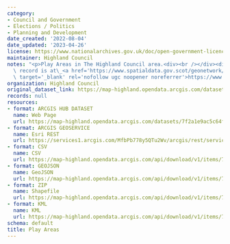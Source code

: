 ```yaml
---
category:
- Council and Government
- Elections / Politics
- Planning and Development
date_created: '2022-08-04'
date_updated: '2023-04-26'
license: https://www.nationalarchives.gov.uk/doc/open-government-licence/version/3/
maintainer: Highland Council
notes: "<p>Play Areas in The Highland Council area.<div><br /></div><div>Gemini metadata\
  \ record is at\_<a href='https://www.spatialdata.gov.scot/geonetwork/srv/eng/catalog.search#/metadata/6ffa4373-b5f6-4cea-bba8-6b9c501021c1'\
  \ target='_blank' rel='nofollow ugc noopener noreferrer'>https://www.spatialdata.gov.scot/geonetwork/srv/eng/catalog.search#/metadata/6ffa4373-b5f6-4cea-bba8-6b9c501021c1</a>.</div></p>"
organization: Highland Council
original_dataset_link: https://map-highland.opendata.arcgis.com/datasets/7f2a1e9ac5c64ffd97e8410741b9f3e9_0
records: null
resources:
- format: ARCGIS HUB DATASET
  name: Web Page
  url: https://map-highland.opendata.arcgis.com/datasets/7f2a1e9ac5c64ffd97e8410741b9f3e9_0
- format: ARCGIS GEOSERVICE
  name: Esri REST
  url: https://services1.arcgis.com/MfbPb778y5QTu2Wv/arcgis/rest/services/PlayAreas/FeatureServer/0
- format: CSV
  name: CSV
  url: https://map-highland.opendata.arcgis.com/api/download/v1/items/7f2a1e9ac5c64ffd97e8410741b9f3e9/csv?layers=0
- format: GEOJSON
  name: GeoJSON
  url: https://map-highland.opendata.arcgis.com/api/download/v1/items/7f2a1e9ac5c64ffd97e8410741b9f3e9/geojson?layers=0
- format: ZIP
  name: Shapefile
  url: https://map-highland.opendata.arcgis.com/api/download/v1/items/7f2a1e9ac5c64ffd97e8410741b9f3e9/shapefile?layers=0
- format: KML
  name: KML
  url: https://map-highland.opendata.arcgis.com/api/download/v1/items/7f2a1e9ac5c64ffd97e8410741b9f3e9/kml?layers=0
schema: default
title: Play Areas
---
```

